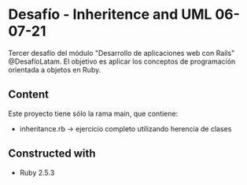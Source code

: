 # Desafío - Inheritence and UML 06-07-21

Tercer desafío del módulo "Desarrollo de aplicaciones web con Rails" @DesafíoLatam. El objetivo es aplicar los conceptos de programación orientada a objetos en Ruby.

## Content

Este proyecto tiene sólo la rama main, que contiene:
* inheritance.rb -> ejercicio completo utilizando herencia de clases

## Constructed with
* Ruby 2.5.3